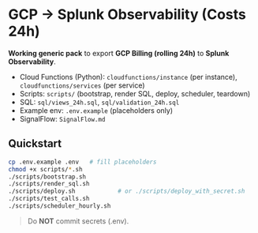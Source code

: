# GCP → Splunk Observability (Costs 24h)

**Working generic pack** to export **GCP Billing (rolling 24h)** to **Splunk Observability**.

- Cloud Functions (Python): `cloudfunctions/instance` (per instance), `cloudfunctions/services` (per service)
- Scripts: `scripts/` (bootstrap, render SQL, deploy, scheduler, teardown)
- SQL: `sql/views_24h.sql`, `sql/validation_24h.sql`
- Example env: `.env.example` (placeholders only)
- SignalFlow: `SignalFlow.md`

## Quickstart
```bash
cp .env.example .env   # fill placeholders
chmod +x scripts/*.sh
./scripts/bootstrap.sh
./scripts/render_sql.sh
./scripts/deploy.sh            # or ./scripts/deploy_with_secret.sh
./scripts/test_calls.sh
./scripts/scheduler_hourly.sh
```
> Do **NOT** commit secrets (.env).
